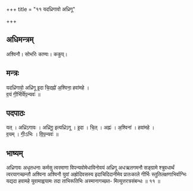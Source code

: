 +++
title = "११ यदध्रिगावो अध्रिगू"

+++
## अधिमन्त्रम्
अश्विनौ। सोभरिः काण्वः। ककुप्।

## मन्त्रः
यदध्रि॑गावो॒ अध्रि॑गू इ॒दा चि॒दह्नो॑ अ॒श्विना॒ हवा॑महे ।  
व॒यं गी॒र्भिर्वि॑प॒न्यवः॑ ॥

## पदपाठः
यत् । अध्रि॑ऽगावः । अध्रि॑गू॒ इत्यध्रि॑ऽगू । इ॒दा । चि॒त् । अह्नः॑ । अ॒श्विना॑ । हवा॑महे ।  
व॒यम् । गीः॒ऽभिः । वि॒प॒न्यवः॑ ॥

## भाष्यम्
अध्रिगावः अधृतधनाः कर्मसु त्वरमाणा विपन्यवोमेधाविनोवयं अध्रिगू अधऋतगमनौ सङ्ग्रामे श्त्रुवधार्थं त्वरयागच्छन्तौ अश्विना अश्विनौ युवां अह्रोदिवसस्य इदाचिदिदानीमेव प्रातःकाले गीर्भिः स्तुतिलक्षणाभिर्वाग्भिः यद्यदा हवामहे युवामाह्वयामः तदा ताभिरूतिभिः अस्मानागच्छत- मित्युत्तरत्रसंबन्धः ॥ ११ ॥